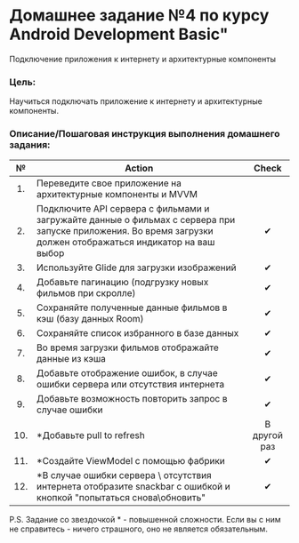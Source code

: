 # Домашнее задание №4 по курсу Android Development Basic" 

Подключение приложения к интернету и архитектурные компоненты

### Цель:
Научиться подключать приложение к интернету и архитектурные компоненты.

### Описание/Пошаговая инструкция выполнения домашнего задания:
| № | Action | Check
| :-: | ------ | :-----: |
|1. |Переведите свое приложение на архитектурные компоненты и MVVM||
|2. |Подключите API сервера с фильмами и загружайте данные о фильмах с сервера при запуске приложения. Во время загрузки должен отображаться индикатор на ваш выбор|✔|
|3. |Используйте Glide для загрузки изображений|✔|
|4. |Добавьте пагинацию (подгрузку новых фильмов при скролле)|✔|
|5. |Сохраняйте полученные данные фильмов в кэш (базу данных Room)|✔|
|6. |Сохраняйте список избранного в базе данных|✔|
|7. |Во время загрузки фильмов отображайте данные из кэша|✔|
|8. |Добавьте отображение ошибок, в случае ошибки сервера или отсутствия интернета|✔|
|9. |Добавьте возможность повторить запрос в случае ошибки|✔|
|10. |*Добавьте pull to refresh|В другой раз|
|11. |*Создайте ViewModel с помощью фабрики|✔|
|12. |*В случае ошибки сервера \ отсутствия интернета отобразите snackbar с ошибкой и кнопкой "попытаться снова\обновить"|✔|

P.S. Задание со звездочкой * - повышенной сложности. Если вы с ним не справитесь - ничего страшного, оно не является обязательным.
